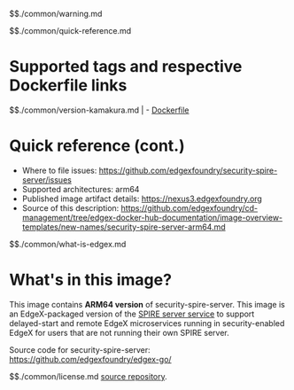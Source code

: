 $$./common/warning.md

$$./common/quick-reference.md

# Supported tags and respective Dockerfile links

$$./common/version-kamakura.md |
        - [Dockerfile](https://github.com/edgexfoundry/security-spire-server/blob/v2.2.0/Dockerfile)

# Quick reference (cont.)

- Where to file issues: https://github.com/edgexfoundry/security-spire-server/issues
- Supported architectures: arm64
- Published image artifact details: https://nexus3.edgexfoundry.org
- Source of this description: https://github.com/edgexfoundry/cd-management/tree/edgex-docker-hub-documentation/image-overview-templates/new-names/security-spire-server-arm64.md

$$./common/what-is-edgex.md

# What's in this image?

This image contains **ARM64 version** of security-spire-server.
This image is an EdgeX-packaged version of the [SPIRE server service](https://github.com/spiffe/spire/)
to support delayed-start and remote EdgeX microservices running in security-enabled EdgeX
for users that are not running their own SPIRE server.

Source code for security-spire-server: <https://github.com/edgexfoundry/edgex-go/>

$$./common/license.md
[source repository](https://github.com/edgexfoundry/edgex-go/blob/v2.2.0/Attribution.txt).
